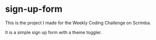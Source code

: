 # sign-up-form

This is the project I made for the Weekly Coding Challenge on Scrimba. 

It is a simple sign up form with a theme toggler.
